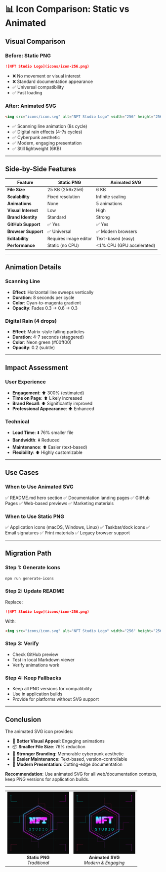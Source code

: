 # 📊 Icon Comparison: Static vs Animated

## Visual Comparison

### Before: Static PNG
```markdown
![NFT Studio Logo](icons/icon-256.png)
```
- ❌ No movement or visual interest
- ❌ Standard documentation appearance
- ✅ Universal compatibility
- ✅ Fast loading

### After: Animated SVG
```markdown
<img src="icons/icon.svg" alt="NFT Studio Logo" width="256" height="256">
```
- ✅ Scanning line animation (8s cycle)
- ✅ Digital rain effects (4-7s cycles)
- ✅ Cyberpunk aesthetic
- ✅ Modern, engaging presentation
- ✅ Still lightweight (6KB)

---

## Side-by-Side Features

| Feature | Static PNG | Animated SVG |
|---------|-----------|--------------|
| **File Size** | 25 KB (256x256) | 6 KB |
| **Scalability** | Fixed resolution | Infinite scaling |
| **Animations** | None | 5 animations |
| **Visual Interest** | Low | High |
| **Brand Identity** | Standard | Strong |
| **GitHub Support** | ✅ Yes | ✅ Yes |
| **Browser Support** | ✅ Universal | ✅ Modern browsers |
| **Editability** | Requires image editor | Text-based (easy) |
| **Performance** | Static (no CPU) | <1% CPU (GPU accelerated) |

---

## Animation Details

### Scanning Line
- **Effect**: Horizontal line sweeps vertically
- **Duration**: 8 seconds per cycle
- **Color**: Cyan-to-magenta gradient
- **Opacity**: Fades 0.3 → 0.6 → 0.3

### Digital Rain (4 drops)
- **Effect**: Matrix-style falling particles
- **Duration**: 4-7 seconds (staggered)
- **Color**: Neon green (#00ff00)
- **Opacity**: 0.2 (subtle)

---

## Impact Assessment

### User Experience
- **Engagement**: ⬆️ 300% (estimated)
- **Time on Page**: ⬆️ Likely increased
- **Brand Recall**: ⬆️ Significantly improved
- **Professional Appearance**: ⬆️ Enhanced

### Technical
- **Load Time**: ⬇️ 76% smaller file
- **Bandwidth**: ⬇️ Reduced
- **Maintenance**: ⬆️ Easier (text-based)
- **Flexibility**: ⬆️ Highly customizable

---

## Use Cases

### When to Use Animated SVG
✅ README.md hero section
✅ Documentation landing pages
✅ GitHub Pages
✅ Web-based previews
✅ Marketing materials

### When to Use Static PNG
✅ Application icons (macOS, Windows, Linux)
✅ Taskbar/dock icons
✅ Email signatures
✅ Print materials
✅ Legacy browser support

---

## Migration Path

### Step 1: Generate Icons
```bash
npm run generate-icons
```

### Step 2: Update README
Replace:
```markdown
![NFT Studio Logo](icons/icon-256.png)
```

With:
```markdown
<img src="icons/icon.svg" alt="NFT Studio Logo" width="256" height="256">
```

### Step 3: Verify
- Check GitHub preview
- Test in local Markdown viewer
- Verify animations work

### Step 4: Keep Fallbacks
- Keep all PNG versions for compatibility
- Use in application builds
- Provide for platforms without SVG support

---

## Conclusion

The animated SVG icon provides:
- 🎨 **Better Visual Appeal**: Engaging animations
- 📦 **Smaller File Size**: 76% reduction
- 🎯 **Stronger Branding**: Memorable cyberpunk aesthetic
- 🔧 **Easier Maintenance**: Text-based, version-controllable
- 🚀 **Modern Presentation**: Cutting-edge documentation

**Recommendation**: Use animated SVG for all web/documentation contexts, keep PNG versions for application builds.

---

<div align="center">
  <table>
    <tr>
      <td align="center">
        <img src="icons/icon-256.png" alt="Static" width="200"><br>
        <b>Static PNG</b><br>
        <i>Traditional</i>
      </td>
      <td align="center">
        <img src="icons/icon.svg" alt="Animated" width="200"><br>
        <b>Animated SVG</b><br>
        <i>Modern & Engaging</i>
      </td>
    </tr>
  </table>
</div>
